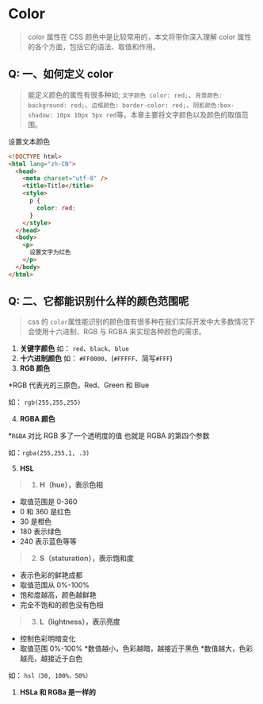 <!--
 * @abstract: JianJie
 * @version: 0.0.1
 * @Author: bhabgs
 * @Date: 2020-05-30 17:00:37
 * @LastEditors: bhabgs
 * @LastEditTime: 2020-05-30 18:09:16
-->

# Color

> color 属性在 CSS 颜色中是比较常用的，本文将带你深入理解 color 属性的各个方面，包括它的语法、取值和作用。

## Q: 一、如何定义 color

> 能定义颜色的属性有很多种如; `文字颜色 color: red;`、`背景颜色: background: red;`、`边框颜色: border-color: red;`、`阴影颜色:box-shadow: 10px 10px 5px red`等。本章主要将文字颜色以及颜色的取值范围。

设置文本颜色

```html
<!DOCTYPE html>
<html lang="zh-CN">
  <head>
    <meta charset="utf-8" />
    <title>Title</title>
    <style>
      p {
        color: red;
      }
    </style>
  </head>
  <body>
    <p>
      设置文字为红色
    </p>
  </body>
</html>
```

## Q: 二、它都能识别什么样的颜色范围呢

> css 的 `color`属性能识别的颜色值有很多种在我们实际开发中大多数情况下会使用十六进制、RGB 与 RGBA 来实现各种颜色的需求。

1. **关键字颜色**
   如：
   `red`、`black`、`blue`
2. **十六进制颜色**
   如： `#FF0000`、(`#FFFFF`、简写`#FFF`)
3. **RGB 颜色**

\*RGB 代表光的三原色，Red、Green 和 Blue

如： `rgb(255,255,255)`

4. **RGBA 颜色**

\*`RGBA` 对比 RGB 多了一个透明度的值 也就是 RGBA 的第四个参数

如：`rgba(255,255,1, .3)`

5. **HSL**

> 1. **H（hue），表示色相**

- 取值范围是 0-360
- 0 和 360 是红色
- 30 是橙色
- 180 表示绿色
- 240 表示蓝色等等

> 2. **S（staturation），表示饱和度**

- 表示色彩的鲜艳成都
- 取值范围从 0%-100%
- 饱和度越高，颜色越鲜艳
- 完全不饱和的颜色没有色相

> 3.  **L（lightness），表示亮度**

- 控制色彩明暗变化
- 取值范围 0%-100%
  *数值越小，色彩越暗，越接近于黑色
  *数值越大，色彩越亮，越接近于白色

如：
`hsl（30, 100%，50%）`

1. **HSLa 和 RGBa 是一样的**
